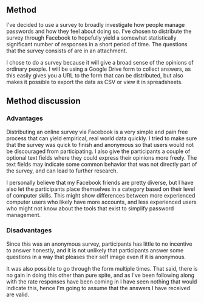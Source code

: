 ## Method

I've decided to use a survey to broadly investigate how people manage passwords and how they feel
about doing so. I've chosen to distribute the survey through Facebook to hopefully yield a somewhat
statistically significant number of responses in a short period of time. The questions that the
survey consists of are in an attachment.

I chose to do a survey because it will give a broad sense of the opinions of ordinary people. I will
be using a Google Drive form to collect answers, as this easily gives you a URL to the form that can
be distributed, but also makes it possible to export the data as CSV or view it in spreadsheets.

## Method discussion

### Advantages

Distributing an online survey via Facebook is a very simple and pain free process that can yield
empirical, real world data quickly. I tried to make sure that the survey was quick to finish and
anonymous so that users would not be discouraged from participating. I also give the participants a
couple of optional text fields where they could express their opinions more freely. The text fields
may indicate some common behavior that was not directly part of the survey, and can lead to further
research.

I personally believe that my Facebook friends are pretty diverse, but I have also let the
participants place themselves in a category based on their level of computer skills. This might show
differences between more experienced computer users who likely have more accounts, and less
experienced users who might not know about the tools that exist to simplify password management.

### Disadvantages

Since this was an anonymous survey, participants has little to no incentive to answer honestly, and
it is not unlikely that participants answer some questions in a way that pleases their self image
even if it is anonymous.

It was also possible to go through the form multiple times. That said, there is no gain in doing
this other than pure spite, and as I've been following along with the rate responses have been
coming in I have seen nothing that would indicate this, hence I'm going to assume that the answers I
have received are valid.

